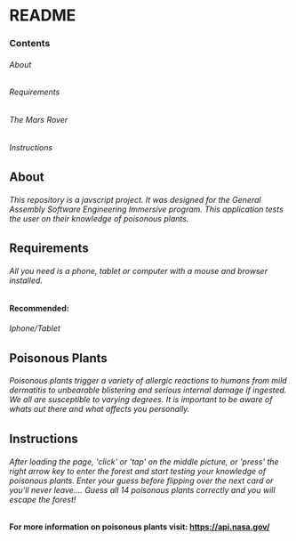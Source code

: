 # README

### Contents

###### About

###### Requirements

###### The Mars Rover

###### Instructions

## About

###### This repository is a javscript project. It was designed for the General Assembly Software Engineering Immersive program. This application tests the user on their knowledge of poisonous plants.

## Requirements

###### All you need is a phone, tablet or computer with a mouse and browser installed.

#### Recommended:

###### Iphone/Tablet

## Poisonous Plants

###### Poisonous plants trigger a variety of allergic reactions to humans from mild dermatitis to unbearable blistering and serious internal damage if ingested. We all are susceptible to varying degrees. It is important to be aware of whats out there and what affects you personally. 

## Instructions

###### After loading the page, 'click' or 'tap' on the middle picture, or 'press' the right arrow key to enter the forest and start testing your knowledge of poisonous plants. Enter your guess before flipping over the next card or you'll never leave.... Guess all 14 poisonous plants correctly and you will escape the forest! 

#### For more information on poisonous plants visit: https://api.nasa.gov/